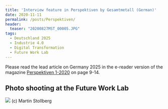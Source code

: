 ```yaml
---
title: 'Interview feature in Perspektiven by Gesamtmetall (German)'
date: 2020-11-11
permalink: /posts/Perspektiven/
header:
  teaser: "20200827MST_00005.JPG"
tags:
  - Deutschland 2025
  - Industrie 4.0
  - Digital Transformation
  - Future Work Lab
---
```


Please read the lead article on Germany 2025 in the e-reader version of the magazine [Perspektiven 1-2020](https://www.gesamtmetall.de/aktuell/publikationen/perspektiven-ausgabe-1) on page 9-14.


Photo shooting at the Future Work Lab
------
![](https://smsiscum.github.io/images/20200827MST_00005.JPG)
(c) Martin Stollberg
